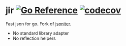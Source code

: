 # jir [![Go Reference](https://img.shields.io/badge/go-pkg-00ADD8)](https://pkg.go.dev/github.com/ogen-go/jir#section-documentation) [![codecov](https://img.shields.io/codecov/c/github/ogen-go/jir?label=cover)](https://codecov.io/gh/ogen-go/jir)

Fast json for go. Fork of [jsoniter](https://github.com/json-iterator/go).

* No standard library adapter
* No reflection helpers
